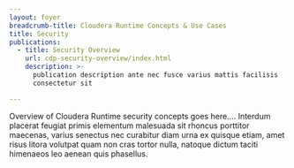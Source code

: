 ```yaml
---
layout: foyer
breadcrumb-title: Cloudera Runtime Concepts & Use Cases
title: Security
publications:
  - title: Security Overview
    url: cdp-security-overview/index.html
    description: >-
      publication description ante nec fusce varius mattis facilisis
      consectetur sit

---
```

Overview of Cloudera Runtime security concepts goes here.... Interdum
placerat feugiat primis elementum malesuada sit rhoncus porttitor
maecenas, varius senectus nec curabitur diam urna ex quisque etiam, amet
risus litora volutpat quam non cras tortor nulla, natoque dictum taciti
himenaeos leo aenean quis phasellus.
